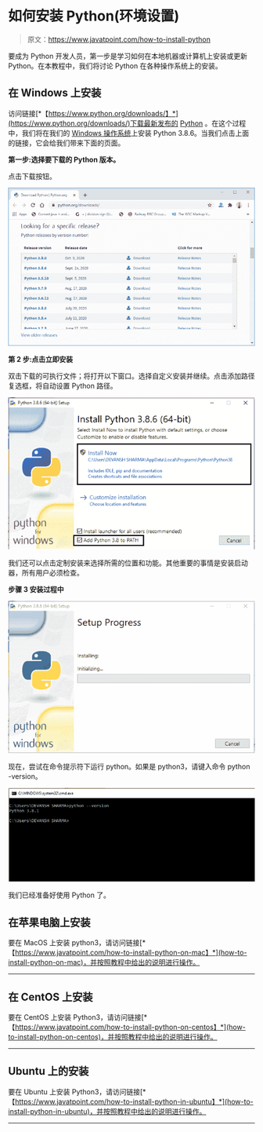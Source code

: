 # 如何安装 Python(环境设置)

> 原文：<https://www.javatpoint.com/how-to-install-python>

要成为 Python 开发人员，第一步是学习如何在本地机器或计算机上安装或更新 Python。在本教程中，我们将讨论 Python 在各种操作系统上的安装。

## 在 Windows 上安装

访问链接[*【https://www.python.org/downloads/】*](https://www.python.org/downloads/)下载最新发布的 [Python](https://www.javatpoint.com/python-tutorial) 。在这个过程中，我们将在我们的 [Windows 操作系统](https://www.javatpoint.com/windows)上安装 Python 3.8.6。当我们点击上面的链接，它会给我们带来下面的页面。

**第一步:选择要下载的 Python 版本。**

点击下载按钮。

![Python Environment Set-up](img/96a54e6a5d85fbf4b2967b424a187d6b.png)

**第 2 步:点击立即安装**

双击下载的可执行文件；将打开以下窗口。选择自定义安装并继续。点击添加路径复选框，将自动设置 Python 路径。

![Python Environment Set-up](img/aa09fbd1f913034ad8641aa005d0de27.png)

我们还可以点击定制安装来选择所需的位置和功能。其他重要的事情是安装启动器，所有用户必须检查。

**步骤 3 安装过程中**

![Python Environment Set-up](img/94181d46b5ffab4ec2c9e4dfc26af5fd.png)

现在，尝试在命令提示符下运行 python。如果是 python3，请键入命令 python -version。

![Python Environment Set-up](img/75f8920f30b890710fecb18927a9d2e6.png)

我们已经准备好使用 Python 了。

## 在苹果电脑上安装

要在 MacOS 上安装 python3，请访问链接[*【https://www.javatpoint.com/how-to-install-python-on-mac】*](how-to-install-python-on-mac)，并按照教程中给出的说明进行操作。

* * *

## 在 CentOS 上安装

要在 CentOS 上安装 Python3，请访问链接[*【https://www.javatpoint.com/how-to-install-python-on-centos】*](how-to-install-python-on-centos)，并按照教程中给出的说明进行操作。

* * *

## Ubuntu 上的安装

要在 Ubuntu 上安装 Python3，请访问链接[*【https://www.javatpoint.com/how-to-install-python-in-ubuntu】*](how-to-install-python-in-ubuntu)，并按照教程中给出的说明进行操作。

* * *